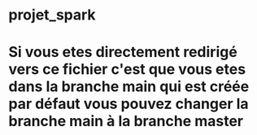 # projet_spark
# Si vous etes directement redirigé vers ce fichier c'est que vous etes dans la branche main qui est créée par défaut vous pouvez changer la branche main à la branche master
